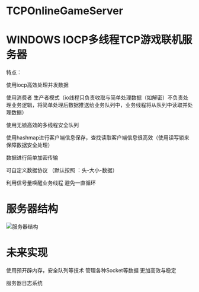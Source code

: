 # TCPOnlineGameServer
WINDOWS IOCP多线程TCP游戏联机服务器
===========================================================================

特点：

使用iocp高效处理并发数据

使用消费者 生产者模式（io线程只负责收取与简单处理数据（如解密）不负责处理业务逻辑，将简单处理后数据推送给业务队列中，业务线程将从队列中读取并处理数据）

使用无锁高效的多线程安全队列

使用hashmap进行客户端信息保存，查找读取客户端信息很高效（使用读写锁来保障数据安全处理）

数据进行简单加密传输

可自定义数据协议   （默认按照 ：头-大小-数据）

利用信号量唤醒业务线程 避免一直循环

服务器结构
========================================================
![服务器结构](https://user-images.githubusercontent.com/60800578/129468779-25a470cb-f661-4f9e-bcbe-f0389a8636a8.png)


未来实现
=========================================================


使用预开辟内存，安全队列等技术 管理各种Socket等数据 更加高效与稳定

服务器日志系统



